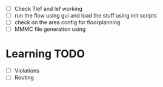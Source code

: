 - [ ] Check Tlef and lef working
- [ ] run the flow using gui and load the stuff  using init scripts
- [ ] check on the area config for floorplanning
- [ ] MMMC file generation using 

# Learning TODO
- [ ] Violations
- [ ] Routing